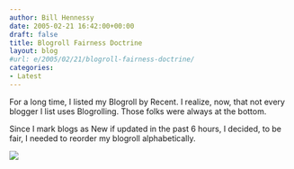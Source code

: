 ```yaml
---
author: Bill Hennessy
date: 2005-02-21 16:42:00+00:00
draft: false
title: Blogroll Fairness Doctrine
layout: blog
#url: e/2005/02/21/blogroll-fairness-doctrine/
categories:
- Latest
---
```


For a long time, I listed my Blogroll by Recent. I realize, now, that not every blogger I list uses Blogrolling. Those folks were always at the bottom.




Since I mark blogs as New if updated in the past 6 hours, I decided, to be fair, I needed to reorder my blogroll alphabetically.

![](https://blog.billhennessy.com/aggbug.aspx?PostID=1161)

